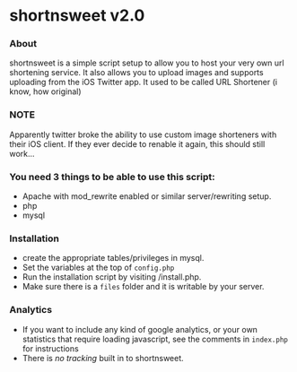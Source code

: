 shortnsweet v2.0
============

### About
shortnsweet is a simple script setup to allow you to host your very own url shortening service. It also allows you to upload images and supports uploading from the iOS Twitter app. It used to be called URL Shortener (i know, how original)

### NOTE
Apparently twitter broke the ability to use custom image shorteners with their iOS client. If they ever decide to renable it again, this should still work...

### You need 3 things to be able to use this script:
 
 * Apache with mod_rewrite enabled or similar server/rewriting setup.
 * php
 * mysql
	 
### Installation
 * create the appropriate tables/privileges in mysql.
 * Set the variables at the top of `config.php`
 * Run the installation script by visiting <yoursite>/install.php.
 * Make sure there is a `files` folder and it is writable by your server.

### Analytics
 * If you want to include any kind of google analytics, or your own statistics that require loading javascript, see the comments in `index.php` for instructions
 * There is _no tracking_ built in to shortnsweet.


